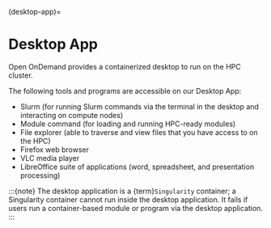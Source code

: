 (desktop-app)=
# Desktop App

Open OnDemand provides a containerized desktop to run on the HPC cluster.

The following tools and programs are accessible on our Desktop App:

- Slurm (for running Slurm commands via the terminal in the desktop and interacting on compute nodes)
- Module command (for loading and running HPC-ready modules)
- File explorer (able to traverse and view files that you have access to on the HPC)
- Firefox web browser
- VLC media player
- LibreOffice suite of applications (word, spreadsheet, and presentation processing)

:::{note}
The desktop application is a {term}`Singularity` container; a Singularity container cannot run inside the desktop application. It fails if users run a container-based module or program via the desktop application.
:::
